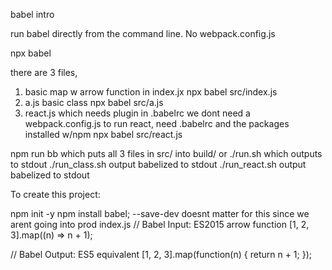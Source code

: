 babel intro

run babel directly from the command line. No webpack.config.js

npx babel <source file>

there are 3 files, 
1) basic map w arrow function in index.jx
npx babel src/index.js
2) a.js basic class
npx babel src/a.js
3) react.js which needs plugin in .babelrc
we dont need a webpack.config.js to run react, need .babelrc and the packages installed w/npm
npx babel src/react.js


npm run bb which puts all 3 files in src/ into build/
or 
./run.sh which outputs to stdout
./run_class.sh output babelized to stdout
./run_react.sh output babelized to stdout


To create this project:

npm init -y
npm install babel; --save-dev doesnt matter for this since we arent going into prod
index.js
// Babel Input: ES2015 arrow function
[1, 2, 3].map((n) => n + 1);

// Babel Output: ES5 equivalent
[1, 2, 3].map(function(n) {
  return n + 1;
});


